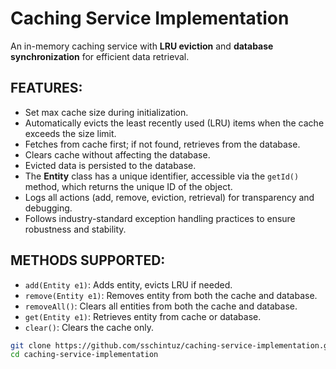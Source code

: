 # Caching Service Implementation

An in-memory caching service with **LRU eviction** and **database synchronization** for efficient data retrieval.

## FEATURES:
- Set max cache size during initialization.
- Automatically evicts the least recently used (LRU) items when the cache exceeds the size limit.
- Fetches from cache first; if not found, retrieves from the database.
- Clears cache without affecting the database.
- Evicted data is persisted to the database.
- The **Entity** class has a unique identifier, accessible via the `getId()` method, which returns the unique ID of the object.
- Logs all actions (add, remove, eviction, retrieval) for transparency and debugging.
- Follows industry-standard exception handling practices to ensure robustness and stability.

## METHODS SUPPORTED:
- `add(Entity e1)`: Adds entity, evicts LRU if needed.
- `remove(Entity e1)`: Removes entity from both the cache and database.
- `removeAll()`: Clears all entities from both the cache and database.
- `get(Entity e1)`: Retrieves entity from cache or database.
- `clear()`: Clears the cache only.

```sh
git clone https://github.com/sschintuz/caching-service-implementation.git
cd caching-service-implementation
